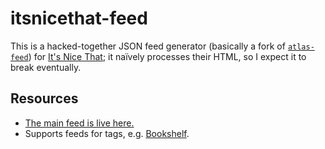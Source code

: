 # itsnicethat-feed

This is a hacked-together JSON feed generator (basically a fork of [`atlas-feed`](https://github.com/lukasschwab/atlas-feed)) for [It's Nice That](https://www.itsnicethat.com/); it naïvely processes their HTML, so I expect it to break eventually.

## Resources

+ [The main feed is live here.](https://itsnicethat-feed-dot-arxiv-feeds.appspot.com/)
+ Supports feeds for tags, e.g. [Bookshelf](https://itsnicethat-feed-dot-arxiv-feeds.appspot.com/bookshelf).
